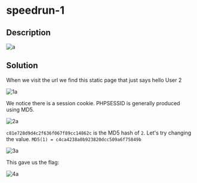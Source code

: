# speedrun-1

## Description
![a](https://user-images.githubusercontent.com/47029515/112105169-182e1b80-8bd2-11eb-81ee-628ee0169b08.png)
  
## Solution
When we visit the url we find this static page that just says hello User 2

![1a](https://user-images.githubusercontent.com/47029515/112104958-d309e980-8bd1-11eb-8f60-ed01b75c9822.png)

We notice there is a session cookie. PHPSESSID is generally produced using MD5.

![2a](https://user-images.githubusercontent.com/47029515/112104964-d56c4380-8bd1-11eb-92fb-3a9900b40177.png)

`c81e728d9d4c2f636f067f89cc14862c` is the MD5 hash of `2`. Let's try changing the value. `MD5(1) = c4ca4238a0b923820dcc509a6f75849b`

![3a](https://user-images.githubusercontent.com/47029515/112104971-d7ce9d80-8bd1-11eb-8507-c4bf2a7b9d14.png)

This gave us the flag:

![4a](https://user-images.githubusercontent.com/47029515/112104979-da30f780-8bd1-11eb-8794-354e5ca48716.png)
